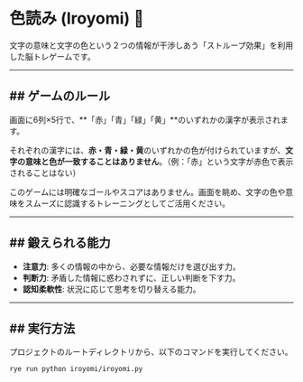# 色読み (Iroyomi) 🧠

文字の意味と文字の色という２つの情報が干渉しあう「ストループ効果」を利用した脳トレゲームです。

---
## ## ゲームのルール

画面に6列×5行で、**「赤」「青」「緑」「黄」**のいずれかの漢字が表示されます。

それぞれの漢字には、**赤・青・緑・黄**のいずれかの色が付けられていますが、**文字の意味と色が一致することはありません**。（例：「赤」という文字が赤色で表示されることはない）

このゲームには明確なゴールやスコアはありません。画面を眺め、文字の色や意味をスムーズに認識するトレーニングとしてご活用ください。

---

## ## 鍛えられる能力

* **注意力**: 多くの情報の中から、必要な情報だけを選び出す力。
* **判断力**: 矛盾した情報に惑わされずに、正しい判断を下す力。
* **認知柔軟性**: 状況に応じて思考を切り替える能力。

---

## ## 実行方法

プロジェクトのルートディレクトリから、以下のコマンドを実行してください。

```bash
rye run python iroyomi/iroyomi.py
```